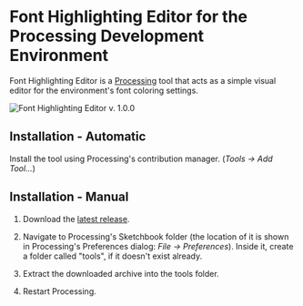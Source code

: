 # Font Highlighting Editor for the Processing Development Environment

Font Highlighting Editor is a [Processing](http://www.processing.org) tool that acts as a simple visual editor for the environment's font coloring settings.

![Font Highlighting Editor v. 1.0.0](https://i.imgur.com/pKWzAAW.png)

## Installation - Automatic

Install the tool using Processing's contribution manager. (*Tools → Add Tool...*)

## Installation - Manual

1. Download the [latest release](https://raw.githubusercontent.com/rzats/font-highlighting-editor/master/static/FontHighlightingEditor.zip).

2. Navigate to Processing's Sketchbook folder (the location of it is shown in Processing's Preferences dialog: *File → Preferences*). Inside it, create a folder called "tools", if it doesn't exist already.

3. Extract the downloaded archive into the tools folder.

4. Restart Processing.
